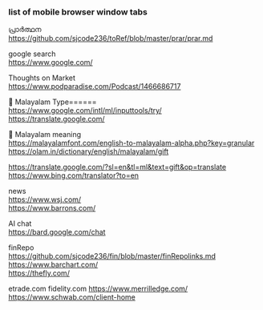 
### list of mobile browser window tabs   

പ്രാർത്ഥന   
https://github.com/sjcode236/toRef/blob/master/prar/prar.md     

google search   
https://www.google.com/    

Thoughts on Market   
https://www.podparadise.com/Podcast/1466686717    

📗  Malayalam Type======    
https://www.google.com/intl/ml/inputtools/try/     
https://translate.google.com/    

📗  Malayalam meaning    
https://malayalamfont.com/english-to-malayalam-alpha.php?key=granular   
https://olam.in/dictionary/english/malayalam/gift    

https://translate.google.com/?sl=en&tl=ml&text=gift&op=translate    
https://www.bing.com/translator?to=en   

news   
https://www.wsj.com/   
https://www.barrons.com/   

AI chat  
https://bard.google.com/chat    

finRepo    
https://github.com/sjcode236/fin/blob/master/finRepolinks.md     
https://www.barchart.com/    
https://thefly.com/   

etrade.com
fidelity.com
https://www.merrilledge.com/   
https://www.schwab.com/client-home



